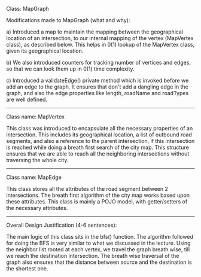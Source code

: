 Class: MapGraph

Modifications made to MapGraph (what and why):

a) Introduced a map to maintain the mapping between the geographical
   location of an intersection, to our internal mapping of the vertex
   (MapVertex class), as described below. This helps in 0(1) lookup of
   the MapVertex class, given its geographical location.

b) We also introduced counters for tracking number of vertices and edges,
   so that we can look them up in 0(1) time complexity.

c) Introduced a validateEdge() private method which is invoked before we
   add an edge to the graph. It ensures that don't add a dangling edge in
   the graph, and also the edge properties like length, roadName and roadTypes
   are well defined.

------------------------------------------------------------

Class name: MapVertex

This class was introduced to encapsulate all the necessary properties of
an intersection. This includes its geographical location, a list of
outbound road segments, and also a reference to the parent
intersection, if this intersection is reached while doing a breath first
search of the city map. This structure ensures that we are able to reach all
the neighboring intersections without traversing the whole city. 

------------------------------------------------------------

Class name: MapEdge

This class stores all the attributes of the road segment between 2
intersections. The breath first algorithm of the city map works based upon
these attributes. This class is mainly a POJO model, with getter/setters
of the necessary attributes.

-------------------------------------------------------------

Overall Design Justification (4-6 sentences):

The main logic of this class sits in the bfs() function. The algorithm
followed for doing the BFS is very similar to what we discussed in the
lecture. Using the neighbor list rooted at each vertex, we travel the
graph breath wise, till we reach the destination intersection. The breath wise
traversal of the graph also ensures that the distance between source and
the destination is the shortest one.